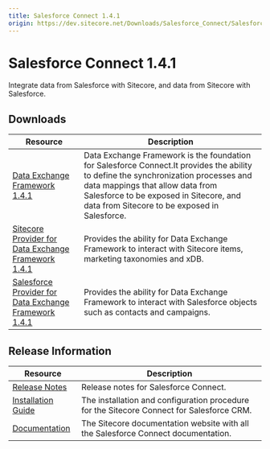 ```yaml
---
title: Salesforce Connect 1.4.1
origin: https://dev.sitecore.net/Downloads/Salesforce_Connect/Salesforce_Connect_1/Salesforce_Connect_1_4_1.aspx
---
```


# Salesforce Connect 1.4.1

Integrate data from Salesforce with Sitecore, and data from Sitecore with Salesforce.

## Downloads

 | Resource | Description |
 | --- | --- |
 | [Data Exchange Framework 1.4.1](https://sitecoredev.azureedge.net/~/media/4804B42B0AB54C12AD42DFB458604093.ashx?date=20170819T014534) | Data Exchange Framework is the foundation for Salesforce Connect.It provides the ability to define the synchronization processes and data mappings that allow data from Salesforce to be exposed in Sitecore, and data from Sitecore to be exposed in Salesforce. |
 | [Sitecore Provider for Data Exchange Framework 1.4.1](https://sitecoredev.azureedge.net/~/media/DF340821683C4AABA7D60420A9155F40.ashx?date=20170819T014536) | Provides the ability for Data Exchange Framework to interact with Sitecore items, marketing taxonomies and xDB. |
 | [Salesforce Provider for Data Exchange Framework 1.4.1](https://sitecoredev.azureedge.net/~/media/AF6A1D5500704450BDB98E56A2841587.ashx?date=20170819T014536) | Provides the ability for Data Exchange Framework to interact with Salesforce objects such as contacts and campaigns. |

## Release Information

 | Resource | Description |
 | --- | --- |
 | [Release Notes](/downloads/Salesforce%20Connect/Salesforce%20Connect%201/Salesforce%20Connect%201%204%201/Release%20Notes) | Release notes for Salesforce Connect. |
 | [Installation Guide](https://sitecoredev.azureedge.net/~/media/7E7BC548C30E4D5793158A20E03716FF.ashx?date=20190219T101639) | The installation and configuration procedure for the Sitecore Connect for Salesforce CRM. |
 | [Documentation](https://doc.sitecore.com/developers/82/connectors/) | The Sitecore documentation website with all the Salesforce Connect documentation. |